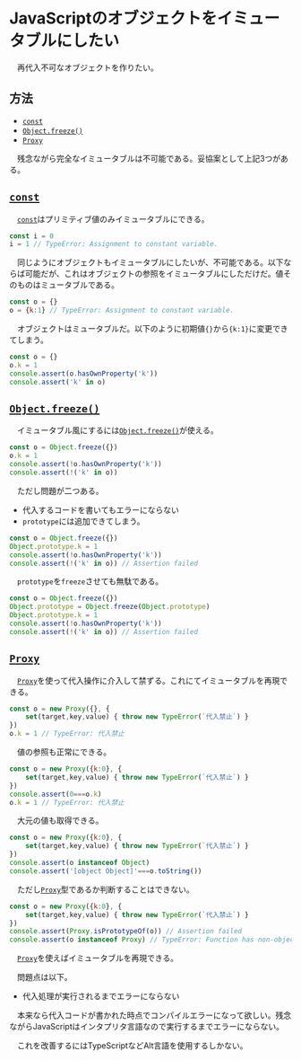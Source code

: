 # JavaScriptのオブジェクトをイミュータブルにしたい

　再代入不可なオブジェクトを作りたい。

<!-- more -->

## 方法

* [`const`][]
* [`Object.freeze()`][]
* [`Proxy`][]

[`const`]:https://developer.mozilla.org/ja/docs/Web/JavaScript/Reference/Statements/const
[`Object.freeze()`]:https://developer.mozilla.org/ja/docs/Web/JavaScript/Reference/Global_Objects/Object/freeze
[`Proxy`]:https://developer.mozilla.org/ja/docs/Web/JavaScript/Reference/Global_Objects/Proxy
[`instanceof`]:https://developer.mozilla.org/ja/docs/Web/JavaScript/Reference/Operators/instanceof

　残念ながら完全なイミュータブルは不可能である。妥協案として上記3つがある。

## [`const`][]

　[`const`][]はプリミティブ値のみイミュータブルにできる。

```javascript
const i = 0
i = 1 // TypeError: Assignment to constant variable.
```

　同じようにオブジェクトもイミュータブルにしたいが、不可能である。以下ならば可能だが、これはオブジェクトの参照をイミュータブルにしただけだ。値そのものはミュータブルである。

```javascript
const o = {}
o = {k:1} // TypeError: Assignment to constant variable.
```

　オブジェクトはミュータブルだ。以下のように初期値`{}`から`{k:1}`に変更できてしまう。

```javascript
const o = {}
o.k = 1
console.assert(o.hasOwnProperty('k'))
console.assert('k' in o)
```

## [`Object.freeze()`][]

　イミュータブル風にするには[`Object.freeze()`][]が使える。

```javascript
const o = Object.freeze({})
o.k = 1
console.assert(!o.hasOwnProperty('k'))
console.assert(!('k' in o))
```

　ただし問題が二つある。

* 代入するコードを書いてもエラーにならない
* `prototype`には追加できてしまう。

```javascript
const o = Object.freeze({})
Object.prototype.k = 1
console.assert(!o.hasOwnProperty('k'))
console.assert(!('k' in o)) // Assertion failed
```

　`prototype`を`freeze`させても無駄である。

```javascript
const o = Object.freeze({})
Object.prototype = Object.freeze(Object.prototype)
Object.prototype.k = 1
console.assert(!o.hasOwnProperty('k'))
console.assert(!('k' in o)) // Assertion failed
```

## [`Proxy`][]

　[`Proxy`][]を使って代入操作に介入して禁ずる。これにてイミュータブルを再現できる。

```javascript
const o = new Proxy({}, {
    set(target,key,value) { throw new TypeError(`代入禁止`) }
})
o.k = 1 // TypeError: 代入禁止
```

　値の参照も正常にできる。

```javascript
const o = new Proxy({k:0}, {
    set(target,key,value) { throw new TypeError(`代入禁止`) }
})
console.assert(0===o.k)
o.k = 1 // TypeError: 代入禁止
```

　大元の値も取得できる。

```javascript
const o = new Proxy({k:0}, {
    set(target,key,value) { throw new TypeError(`代入禁止`) }
})
console.assert(o instanceof Object)
console.assert('[object Object]'===o.toString())
```

　ただし[`Proxy`][]型であるか判断することはできない。

```javascript
const o = new Proxy({k:0}, {
    set(target,key,value) { throw new TypeError(`代入禁止`) }
})
console.assert(Proxy.isPrototypeOf(o)) // Assertion failed
console.assert(o instanceof Proxy) // TypeError: Function has non-object prototype 'undefined' in instanceof check
```

　[`Proxy`][]を使えばイミュータブルを再現できる。

　問題点は以下。

* 代入処理が実行されるまでエラーにならない

　本来なら代入コードが書かれた時点でコンパイルエラーになって欲しい。残念ながらJavaScriptはインタプリタ言語なので実行するまでエラーにならない。

　これを改善するにはTypeScriptなどAlt言語を使用するしかない。

